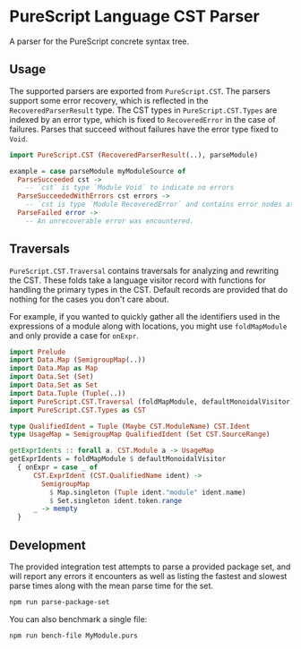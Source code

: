 # PureScript Language CST Parser

A parser for the PureScript concrete syntax tree.

## Usage

The supported parsers are exported from `PureScript.CST`. The parsers support
some error recovery, which is reflected in the `RecoveredParserResult` type.
The CST types in `PureScript.CST.Types` are indexed by an error type, which
is fixed to `RecoveredError` in the case of failures. Parses that succeed
without failures have the error type fixed to `Void`.

```purescript
import PureScript.CST (RecoveredParserResult(..), parseModule)

example = case parseModule myModuleSource of
  ParseSucceeded cst ->
    -- `cst` is type `Module Void` to indicate no errors
  ParseSucceededWithErrors cst errors ->
    -- `cst is type `Module RecoveredError` and contains error nodes at points of failure.
  ParseFailed error ->
    -- An unrecoverable error was encountered.
```

## Traversals

`PureScript.CST.Traversal` contains traversals for analyzing and rewriting
the CST. These folds take a language visitor record with functions for
handling the primary types in the CST. Default records are provided that do
nothing for the cases you don't care about.

For example, if you wanted to quickly gather all the identifiers used in the
expressions of a module along with locations, you might use `foldMapModule`
and only provide a case for `onExpr`.

```purescript
import Prelude
import Data.Map (SemigroupMap(..))
import Data.Map as Map
import Data.Set (Set)
import Data.Set as Set
import Data.Tuple (Tuple(..))
import PureScript.CST.Traversal (foldMapModule, defaultMonoidalVisitor)
import PureScript.CST.Types as CST

type QualifiedIdent = Tuple (Maybe CST.ModuleName) CST.Ident
type UsageMap = SemigroupMap QualifiedIdent (Set CST.SourceRange)

getExprIdents :: forall a. CST.Module a -> UsageMap
getExprIdents = foldMapModule $ defaultMonoidalVisitor
  { onExpr = case _ of
      CST.ExprIdent (CST.QualifiedName ident) ->
        SemigroupMap
          $ Map.singleton (Tuple ident."module" ident.name)
          $ Set.singleton ident.token.range
      _ -> mempty
  }
```

## Development

The provided integration test attempts to parse a provided package set, and
will report any errors it encounters as well as listing the fastest and
slowest parse times along with the mean parse time for the set.

```sh
npm run parse-package-set
```

You can also benchmark a single file:

```sh
npm run bench-file MyModule.purs
```
